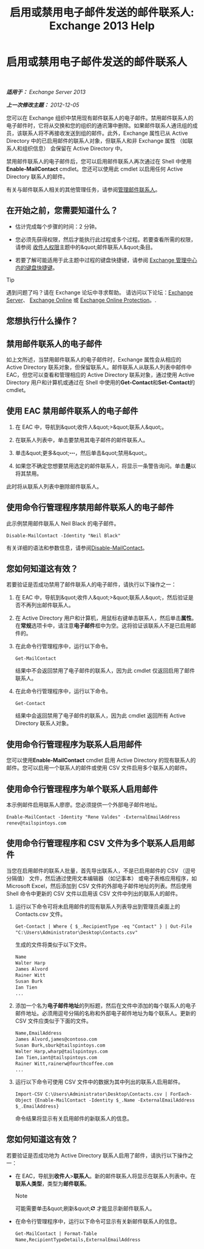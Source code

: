 ﻿---
title: '启用或禁用电子邮件发送的邮件联系人: Exchange 2013 Help'
TOCTitle: 启用或禁用电子邮件发送的邮件联系人
ms:assetid: ca47441f-1aa4-4958-aba5-18d51e59837e
ms:mtpsurl: https://technet.microsoft.com/zh-cn/library/Bb124552(v=EXCHG.150)
ms:contentKeyID: 50556660
ms.date: 05/21/2018
mtps_version: v=EXCHG.150
ms.translationtype: MT
---

# 启用或禁用电子邮件发送的邮件联系人

 

_**适用于：** Exchange Server 2013_

_**上一次修改主题：** 2012-12-05_

您可以在 Exchange 组织中禁用现有邮件联系人的电子邮件。禁用邮件联系人的电子邮件时，它将从交换和您的组织的通讯簿中删除。如果邮件联系人通讯组的成员，该联系人将不再接收发送到组的邮件。此外，Exchange 属性已从 Active Directory 中的已启用邮件的联系人对象，但联系人和非 Exchange 属性 （如联系人和组织信息） 会保留在 Active Directory 中。

禁用邮件联系人的电子邮件后，您可以启用邮件联系人再次通过在 Shell 中使用**Enable-MailContact** cmdlet。您还可以使用此 cmdlet 以启用任何 Active Directory 联系人的邮件。

有关与邮件联系人相关的其他管理任务，请参阅[管理邮件联系人](https://docs.microsoft.com/zh-cn/exchange/recipients-in-exchange-online/manage-mail-contacts)。

## 在开始之前，您需要知道什么？

  - 估计完成每个步骤的时间：2 分钟。

  - 您必须先获得权限，然后才能执行此过程或多个过程。若要查看所需的权限，请参阅 [收件人权限](recipients-permissions-exchange-2013-help.md)主题中的\&quot;邮件联系人\&quot;条目。

  - 若要了解可能适用于此主题中过程的键盘快捷键，请参阅 [Exchange 管理中心内的键盘快捷键](keyboard-shortcuts-in-the-exchange-admin-center-exchange-online-protection-help.md)。

> [!TIP]  
> 遇到问题了吗？请在 Exchange 论坛中寻求帮助。 请访问以下论坛：<a href="https://go.microsoft.com/fwlink/p/?linkid=60612">Exchange Server</a>、 <a href="https://go.microsoft.com/fwlink/p/?linkid=267542">Exchange Online</a> 或 <a href="https://go.microsoft.com/fwlink/p/?linkid=285351">Exchange Online Protection</a>。.


## 您想执行什么操作？

## 禁用邮件联系人的电子邮件

如上文所述，当禁用邮件联系人的电子邮件时，Exchange 属性会从相应的 Active Directory 联系对象，但保留联系人。邮件联系人从联系人列表中邮件中 EAC，但您可以查看和管理相应的 Active Directory 联系对象，通过使用 Active Directory 用户和计算机或通过在 Shell 中使用的**Get-Contact**和**Set-Contact**的 cmdlet。

## 使用 EAC 禁用邮件联系人的电子邮件

1.  在 EAC 中，导航到\&quot;收件人\&quot;\>\&quot;联系人\&quot;。

2.  在联系人列表中，单击要禁用其电子邮件的邮件联系人。

3.  单击\&quot;更多\&quot;![更多选项图标](images/JJ150550.5381819e-3b21-4873-8714-e9b956290b28(EXCHG.150).gif "更多选项图标")，然后单击\&quot;禁用\&quot;。

4.  如果您不确定您想要禁用选定的邮件联系人，将显示一条警告询问。单击**是**以将其禁用。

此时将从联系人列表中删除邮件联系人。

## 使用命令行管理程序禁用邮件联系人的电子邮件

此示例禁用邮件联系人 Neil Black 的电子邮件。

    Disable-MailContact -Identity "Neil Black"

有关详细的语法和参数信息，请参阅[Disable-MailContact](https://technet.microsoft.com/zh-cn/library/aa997465\(v=exchg.150\))。

## 您如何知道这有效？

若要验证是否成功禁用了邮件联系人的电子邮件，请执行以下操作之一：

1.  在 EAC 中，导航到\&quot;收件人\&quot;\>\&quot;联系人\&quot;，然后验证是否不再列出邮件联系人。

2.  在 Active Directory 用户和计算机，用鼠标右键单击联系人，然后单击**属性**。在**常规**选项卡中，请注意**电子邮件**框中为空。这将验证该联系人不是已启用邮件的。

3.  在此命令行管理程序中，运行以下命令。
    
        Get-MailContact
    
    结果中不会返回禁用了电子邮件的联系人，因为此 cmdlet 仅返回启用了邮件联系人。

4.  在此命令行管理程序中，运行以下命令。
    
        Get-Contact
    
    结果中会返回禁用了电子邮件的联系人，因为此 cmdlet 返回所有 Active Directory 联系人对象。

## 使用命令行管理程序为联系人启用邮件

您可以使用**Enable-MailContact** cmdlet 启用 Active Directory 的现有联系人的邮件。您可以启用一个联系人的邮件或使用 CSV 文件启用多个联系人的邮件。

## 使用命令行管理程序为单个联系人启用邮件

本示例邮件启用联系人廖廖。您必须提供一个外部电子邮件地址。

    Enable-MailContact -Identity "Rene Valdes" -ExternalEmailAddress renev@tailspintoys.com

## 使用命令行管理程序和 CSV 文件为多个联系人启用邮件

当您在启用邮件的联系人批量，首先导出联系人，不是已启用邮件的 CSV （逗号分隔值） 文件，然后通过使用文本编辑器 （如记事本） 或电子表格应用程序，如 Microsoft Excel，然后添加到 CSV 文件的外部电子邮件地址的列表。然后使用 Shell 命令中更新的 CSV 文件以启用该 CSV 文件中列出的联系人的邮件。

1.  运行以下命令可将未启用邮件的现有联系人列表导出到管理员桌面上的 Contacts.csv 文件。
    
        Get-Contact | Where { $_.RecipientType -eq "Contact" } | Out-File "C:\Users\Administrator\Desktop\Contacts.csv"
    
    生成的文件将类似于以下文件。
    
        Name
        Walter Harp
        James Alvord
        Rainer Witt
        Susan Burk
        Ian Tien
        ...

2.  添加一个名为**电子邮件地址**的列标题，然后在文件中添加的每个联系人的电子邮件地址。必须用逗号分隔的名称和外部电子邮件地址为每个联系人。更新的 CSV 文件应类似于下面的文件。
    
        Name,EmailAddress
        James Alvord,james@contoso.com
        Susan Burk,sburk@tailspintoys.com
        Walter Harp,wharp@tailspintoys.com
        Ian Tien,iant@tailspintoys.com
        Rainer Witt,rainerw@fourthcoffee.com
        ...

3.  运行以下命令可使用 CSV 文件中的数据为其中列出的联系人启用邮件。
    
        Import-CSV C:\Users\Administrator\Desktop\Contacts.csv | ForEach-Object {Enable-MailContact -Identity $_.Name -ExternalEmailAddress $_.EmailAddress}
    
    命令结果将显示有关启用邮件的新联系人的信息。

## 您如何知道这有效？

若要验证是否成功地为 Active Directory 联系人启用了邮件，请执行以下操作之一：

  - 在 EAC，导航到**收件人**\>**联系人**。新的邮件联系人将显示在联系人列表中。在**联系人类型**，类型为**邮件联系**。
    
    > [!NOTE]  
    > 可能需要单击&amp;quot;刷新&amp;quot;<img src="images/Dd353189.85f271ca-32a4-426c-842a-d2172567099d(EXCHG.150).gif" title="刷新图标" alt="刷新图标" /> 才能显示新邮件联系人。


  - 在命令行管理程序中，运行以下命令可显示有关新邮件联系人的信息。
    
        Get-MailContact | Format-Table Name,RecipientTypeDetails,ExternalEmailAddress

